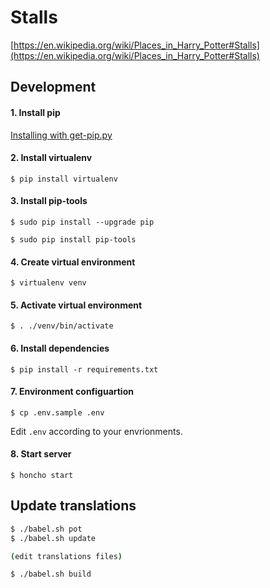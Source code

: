 Stalls
======

[https://en.wikipedia.org/wiki/Places_in_Harry_Potter#Stalls](https://en.wikipedia.org/wiki/Places_in_Harry_Potter#Stalls)

## Development

#### 1. Install pip

[Installing with get-pip.py](https://bootstrap.pypa.io/get-pip.py)

#### 2. Install virtualenv

`$ pip install virtualenv`

#### 3. Install pip-tools

`$ sudo pip install --upgrade pip`

`$ sudo pip install pip-tools`

#### 4. Create virtual environment

`$ virtualenv venv`

#### 5. Activate virtual environment

`$ . ./venv/bin/activate`

#### 6. Install dependencies

`$ pip install -r requirements.txt`

#### 7. Environment configuartion

`$ cp .env.sample .env`

Edit `.env` according to your envrionments.

#### 8. Start server

`$ honcho start`

## Update translations

```sh
$ ./babel.sh pot
$ ./babel.sh update

(edit translations files)

$ ./babel.sh build
```
